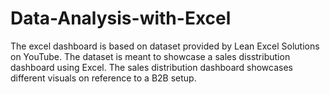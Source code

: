 # Data-Analysis-with-Excel
The excel dashboard is based on dataset provided by Lean Excel Solutions on YouTube.
The dataset is meant to showcase a sales disstribution dashboard using Excel.
The sales distribution dashboard showcases different visuals on reference to a B2B setup.
